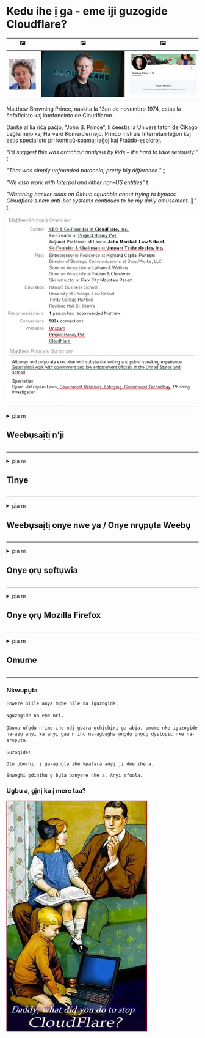 # Kedu ihe ị ga - eme iji guzogide Cloudflare?

| 🖼 | 🖼 | 🖼 |
| --- | --- | --- |
| ![](../image/matthew_prince_teen.jpg) | ![](../image/matthew_prince.jpg) | ![](../image/blockedbymatthewprince.jpg) |


Matthew Browning Prince, naskita la 13an de novembro 1974, estas la ĉefoficisto kaj kunfondinto de Cloudflaron.

Danke al lia riĉa paĉjo, "John B. Prince", li ĉeestis la Universitaton de Ĉikago Leĝlernejo kaj Harvard Komerclernejo.
Princo instruis Interretan leĝon kaj estis specialisto pri kontraŭ-spamaj leĝoj kaj Fraŭdo-esploroj.


"*I’d suggest this was armchair analysis by kids – it’s hard to take seriously.*" [t](https://www.theguardian.com/technology/2015/nov/19/cloudflare-accused-by-anonymous-helping-isis)

"*That was simply unfounded paranoia, pretty big difference.*"  [t](https://twitter.com/xxdesmus/status/992757936123359233)

"*We also work with Interpol and other non-US entities*" [t](https://twitter.com/eastdakota/status/1203028504184360960)

"*Watching hacker skids on Github squabble about trying to bypass Cloudflare's new anti-bot systems continues to be my daily amusement.* 🍿" [t](https://twitter.com/eastdakota/status/1273277839102656515)


![](../image/whoismp.jpg)

---


<details>
<summary>pịa m

## Weebụsaịtị n'ji
</summary>


- Ọ bụrụ na weebụsaịtị ị masịrị jiri Cloudflare, gwa ha ka ha ghara iji Cloudflare.
  - Iche na soshal midia dika Facebook, Reddit, Twitter ma obu Mastodon enweghi ihe di iche. [Omume dị ike karịa hashtags.](https://twitter.com/phyzonloop/status/1274132092490862594)
  - Gbalịa ịkpọtụrụ onye nwe weebụsaịtị ma ọ bụrụ na ịchọrọ ịme onwe gị bara uru.

[Cloudflare kwuru](https://github.com/Eloston/ungoogled-chromium/issues/783):
```
Anyị na-akwado gị ka ị gakwuru ndị nchịkwa maka ọrụ ma ọ bụ saịtị ndị akọwapụtara nke metụtara gị ma kesaa ahụmịhe gị.
```

[Y’oburu n’ichoghi ya, onye nwe webiti amaghi nsogbu a.](../PEOPLE.md)

![](../image/liberapay.jpg)

[Nlereanya na-aga nke ọma](https://counterpartytalk.org/t/turn-off-cloudflare-on-counterparty-co-plz/164/5).<br>
Nwere nsogbu? [Welite olu gị ugbu a.](https://github.com/maraoz/maraoz.github.io/issues/1) Ihe Nlereanya n'okpuru.

```
Naanị ị na-enyere nyocha ụlọ ọrụ na nyocha onyunyo.
http://crimeflare.eu.org
```

```
Ibe weebụ gị dị na ogige nzuzo nke CloudFlare.
http://crimeflare.eu.org
```

- Wepụta oge iji gụọ iwu nzuzo nke weebụsaịtị.
  - ma ọ bụrụ na weebụsaịtị ahụ dị n'azụ Cloudflare ma ọ bụ weebụsaịtị na-eji ọrụ jikọtara na Cloudflare.

Ọ ghaghị ịkọwa ihe "Cloudflare" bụ, ma rịọ maka ikikere ịkekọrịta data gị na Cloudflare. Emeghị nke a ga - ebute ngabiga ntụkwasị obi ma webụsaịtị ekwuru ekwesịrị izere.

[Policykpụrụ iwu nzuzo na-anabata dị ebe a](https://archive.is/bDlTz) ("Subprocessors" > "Entity Name")

```
Agụla m iwu nzuzo gị ma enweghị m ike ịchọta okwu ahụ Cloudflare.
Ajụrụ m ịkọrọ gị data ma ọ bụrụ na ị gaa n'ihu na-eri data m na Cloudflare.
http://crimeflare.eu.org
```

Nke a bụ ihe atụ nke iwu nzuzo nke na-enweghị okwu Cloudflare.
[Liberland Jobs](https://archive.is/daKIr) [privacy policy](https://docsend.com/view/feiwyte):

![](../image/cfwontobey.jpg)

Cloudflare nwere iwu nzuzo ha.
[Cloudflare hụrụ ndị mmadụ n'anya.](https://www.reddit.com/r/GamerGhazi/comments/2s64fe/be_wary_reporting_to_cloudflare/)

Nke a bụ ezigbo ihe atụ maka ụdị nbanye nke weebụsaịtị.
AFAIK, websaịtị eme nke a. Ga-atụkwasị ha obi?

```
Site na ịpị "Debanye aha XYZ", ị kwenyere na usoro ọrụ anyị na nkwupụta nzuzo anyị.
You kwenyekwara ịkekọrịta data gị na Cloudflare ma kwenye na nkwupụta nzuzo nke Cloudflare.
Ọ bụrụ na Cloudflare ihipu ozi gị ma ọ bụ na-agaghị ekwe ka ị jikọọ na sava anyị, ọ bụghị anyị kpatara ya. [*]

[ debanye aha ] [ ekwetaghị m ]
```
[*] [PEOPLE.md](../PEOPLE.md)


- Gbalịa ka ị ghara iji ọrụ ha. Cheta na Cloudflare na ele gi anya.
  - ["I'm in your TLS, sniffin' your passworz"](../image/iminurtls.jpg)

- Chọọ ọzọ na ebe nrụọrụ weebụ. E nwere uzo ozo na ohere maka ịntanetị!

- Kwenye ndị enyi gị ka ha jiri Tor kwa ụbọchị.
  - Enweghị aha kwesịrị ịbụ ọkọlọtọ nke ịntanetị na-emeghe!
  - [Mara na Tor anaghị amasị ọrụ a.](../HISTORY.md)

</details>

------

<details>
<summary>pịa m

## Tinye
</summary>

- Ọ bụrụ na ihe nchọgharị gị bụ Firefox, Tor Browser, ma ọ bụ Ungoogled Chromium na-eji otu n'ime mgbakwunye ndị a n'okpuru.
  - Ọ bụrụ n’ịchọrọ igbakwunye mgbakwunye ọhụrụ ndị ọzọ jụọ maka ya na mbụ.


| Aha | Mmepụta | Nkwado | Nwere ike Gbochie | Nwere ike Gwa | Chrome |
| -------- | -------- | -------- | -------- | -------- | -------- |
| [Bloku Cloudflaron MITM-Atakon](../subfiles/addon/bcma.md) | #Addon | [ ? ](http://crimeflare.eu.org/) | **Eeh**     | **Eeh**     |  **Eeh** |
| [Ĉu ligoj estas vundeblaj al MITM-atako?](../subfiles/addon/ismm.md) | #Addon | [ ? ](http://crimeflare.eu.org/) | Mba     | **Eeh**     |  **Eeh** |
| [Ĉu ĉi tiuj ligoj blokos Tor-uzanton?](../subfiles/addon/isat.md) | #Addon | [ ? ](http://crimeflare.eu.org/) | Mba     | **Eeh**     |  **Eeh** |
| [Block Cloudflare MITM Attack](https://trac.torproject.org/projects/tor/attachment/ticket/24351/block_cloudflare_mitm_attack-1.0.14.1-an%2Bfx.xpi)<br>[**DELETED BY TOR PROJECT**](../HISTORY.md) | nullius | [ ? ](../tool/block_cloudflare_mitm_fx), [Link](http://crimeflare.eu.org/) | **Eeh**     | **Eeh**     |  Mba |
| [TPRB](http://sw.nnpaefp7pkadbxxkhz2agtbv2a4g5sgo2fbmv3i7czaua354334uqqad.onion/) | Sw | [ ? ](http://sw.nnpaefp7pkadbxxkhz2agtbv2a4g5sgo2fbmv3i7czaua354334uqqad.onion/) | **Eeh**     | **Eeh**     |  Mba |
| [Detect Cloudflare](https://addons.mozilla.org/en-US/firefox/addon/detect-cloudflare/) | Frank Otto | [ ? ](https://github.com/traktofon/cf-detect) | Mba     | **Eeh**     |  Mba |
| [True Sight](https://addons.mozilla.org/en-US/firefox/addon/detect-cloudflare-plus/) | claustromaniac | [ ? ](https://github.com/claustromaniac/detect-cloudflare-plus) | Mba     | **Eeh**     |  Mba |
| [Which Cloudflare datacenter am I visiting?](https://addons.mozilla.org/en-US/firefox/addon/cf-pop/) | 依云 | [ ? ](https://github.com/lilydjwg/cf-pop) | Mba     | **Eeh**     |  Mba |
| [My Privacy DNS - Link Details](https://mypdns.org/infrastructure/mypdns-reporter/-/blob/master/client/addon.md#mypdns-link-details) | My Privacy DNS | [ ? ](https://mypdns.org/MypDNS/support/-/issues) | Ingen     | **Ja**     |  Ingen |


- "Decentraleyes" nwere ike ịkwụsị njikọ na "CDNJS (Cloudflare)".
  - Ọ na - egbochi ọtụtụ arịrịọ iru na netwọkụ, ma na - eje ozi faịlụ mpaghara iji mee ka saịtị ghara imebi.
  - Mmepụta zaghachi: "[very concerning indeed](https://github.com/Synzvato/decentraleyes/issues/236#issuecomment-352049501)", "[widespread usage severely centralizes the web](https://github.com/Synzvato/decentraleyes/issues/251#issuecomment-366752049)"

- [I nwekwara ike wepu ma ọ bụ tụkwasị obi akwụkwọ Cloudflare na Asambodo Asambodo gị (Ca).](https://www.ssl.com/how-to/remove-root-certificate-firefox/)

</details>

------

<details>
<summary>pịa m

## Weebụsaịtị onye nwe ya / Onye nrụpụta Weebụ
</summary>


![](../image/word_cloudflarefree.jpg)

- Ejila Cloudflare ngwọta, Oge.
  - Can nwere ike ime karịa nke ahụ, nri? [Nke a bụ otu esi ewepu ndebanye aha Cloudflare, atụmatụ, ngalaba, ma ọ bụ akaụntụ.](https://support.cloudflare.com/hc/en-us/articles/200167776-Removing-subscriptions-plans-domains-or-accounts)

| 🖼 | 🖼 |
| --- | --- |
| ![](../image/htmlalertcloudflare.jpg) | ![](../image/htmlalertcloudflare2.jpg) |

- Chọrọ ndị ahịa ọzọ? Know maara ihe ị ga-eme. Ndumodu bụ "n'elu akara".
  - [Ndewo, ị dere "Anyị ji nzuzo gị kpọrọ ihe" mana enwetara m "Error 403 Forbidden Anonymous Proxy Not Allowed".](https://it.slashdot.org/story/19/02/19/0033255/stop-saying-we-take-your-privacy-and-security-seriously) Gini mere eji egbochi Tor Ma obu VPN? Kedu ihe kpatara ị na - egbochi ozi ịntanetị nwa oge?

![](../image/anonexist.jpg)

- Iji Cloudflare mee ihe ga - abawanye ohere. Ndị ọbịa enweghị ike ịnweta weebụsaịtị gị ma ọ bụrụ na ihe nkesa gị dị ala ma ọ bụ Cloudflare dị ala.
  - [Really chere n'ezie na Cloudflare agaghị agbadata?](https://www.ibtimes.com/cloudflare-down-not-working-sites-producing-504-gateway-timeout-errors-2618008) [Another](https://twitter.com/Jedduff/status/1097875615997399040) [sample](https://twitter.com/search?f=tweets&vertical=default&q=Cloudflare%20is%20having%20problems). [Need more](../PEOPLE.md)?

![](../image/cloudflareinternalerror.jpg)

- Iji Cloudflare zighachi “ọrụ API” gị, “ihe nkesa ngwanrọ ngwanrọ” ma ọ bụ “ndepụta RSS” ga-emerụ ndị ahịa gị nsogbu. Onye ahịa akpọrọ gị wee sị "Enweghị m ike iji API gị ọzọ", na ị maghị ihe na-eme. Igwe ojii nwere ike ịgbachi nkịtị na-egbochi gị ahịa. Ì chere na ọ dị mma?
  - Enwere ọtụtụ ndị na-agụ RSS na ndị na-agụ RSS ọrụ ntanetị. Kedu ihe kpatara ị ji ebipụta ndepụta RSS ma ọ bụrụ na ị naghị ekwe ka ndị mmadụ denye aha ha?

![](../image/rssfeedovercf.jpg)

- Need chọrọ akwụkwọ HTTPS? Jiri "Ka anyị zoo" ma ọ bụ naanị zụta ya n'aka ụlọ ọrụ CA.

- Need chọrọ sava DNS? Enweghị ike ịtọ ntọala sava gị? Kedu maka ha: [Hurricane Electric Free DNS](https://dns.he.net/), [Dyn.com](https://dyn.com/dns/), [1984 Hosting](https://www.1984hosting.com/), [Afraid.Org (Admin hichapụ akaụntụ gị ma ọ bụrụ na ị na-eji TOR)](https://freedns.afraid.org/)
  - [Alternativoj al DNS](../subfiles/alternative/domaindns.md)

- Na-achọ ọrụ nnabata? Nwere naanị? Kedu maka ha: [Onion Service](http://vww6ybal4bd7szmgncyruucpgfkqahzddi37ktceo3ah7ngmcopnpyyd.onion/en/security/network-security/tor/onionservices-best-practices), [Free Web Hosting Area](https://freewha.com/), [Autistici/Inventati Web Site Hosting](https://www.autinv5q6en4gpf4.onion/services/website), [Github Pages](https://pages.github.com/), [Surge](https://surge.sh/)
  - [Ndị ọzọ na Cloudflare](../subfiles/alternative/cloudflare.md)

- Are na-eji "cloudflare-ipfs.com"? [Ma Cloudflare IPFS adịghị mma?](../PEOPLE.md)

- Wụnye Firewall Web ngwa dịka OWASP na Fail2Ban na sava gị ma hazie ya nke ọma.
  - Ckinggbachi Tor abụghị ihe ngwọta. Enyela ntaramahụhụ ọ bụla maka obere ndị ọrụ ọjọọ.

- Nyegharịa ma ọ bụ gbochie ndị ọrụ "Cloudflare Warp" ịnweta saịtị gị. Ma kwuo ihe kpatara ya ma ọ bụrụ na ị nwere ike.

> IP ndepụta: "[Igwe ojii ugbu a nke Cloudflare](cloudflare_inc/)"

> A: Naanị gbochie ha

```
server {
...
deny 173.245.48.0/20;
deny 103.21.244.0/22;
deny 103.22.200.0/22;
deny 103.31.4.0/22;
deny 141.101.64.0/18;
deny 108.162.192.0/18;
deny 190.93.240.0/20;
deny 188.114.96.0/20;
deny 197.234.240.0/22;
deny 198.41.128.0/17;
deny 162.158.0.0/15;
deny 104.16.0.0/12;
deny 172.64.0.0/13;
deny 131.0.72.0/22;
deny 2400:cb00::/32;
deny 2606:4700::/32;
deny 2803:f800::/32;
deny 2405:b500::/32;
deny 2405:8100::/32;
deny 2a06:98c0::/29;
deny 2c0f:f248::/32;
...
}
```

> B: Nyegharịa na peeji nke ịdọ aka na ntị

```
http {
...
geo $iscf {
default 0;
173.245.48.0/20 1;
103.21.244.0/22 1;
103.22.200.0/22 1;
103.31.4.0/22 1;
141.101.64.0/18 1;
108.162.192.0/18 1;
190.93.240.0/20 1;
188.114.96.0/20 1;
197.234.240.0/22 1;
198.41.128.0/17 1;
162.158.0.0/15 1;
104.16.0.0/12 1;
172.64.0.0/13 1;
131.0.72.0/22 1;
2400:cb00::/32 1;
2606:4700::/32 1;
2803:f800::/32 1;
2405:b500::/32 1;
2405:8100::/32 1;
2a06:98c0::/29 1;
2c0f:f248::/32 1;
}
...
}

server {
...
if ($iscf) {rewrite ^ https://example.com/cfwsorry.php;}
...
}

<?php
header('HTTP/1.1 406 Not Acceptable');
echo <<<CLOUDFLARED
Thank you for visiting ourwebsite.com!<br />
We are sorry, but we can't serve you because your connection is being intercepted by Cloudflare.<br />
Please read http://crimeflare.eu.org for more information.<br />
CLOUDFLARED;
die();
```

- Tọọ Tor Onion Service ma ọ bụ I2P tinye ma ọ bụrụ na ị kwenye na nnwere onwe ma nabata ndị ọrụ na-enweghị aha.

- Jụọ maka ndụmọdụ site na ndị ọrụ webụsaịtị Clearnet / Tor abụọ ọzọ ma nwee ndị enyi na-amaghị aha!

</details>

------

<details>
<summary>pịa m

## Onye ọrụ sọftụwia
</summary>


- Mkparịta ụka na-eji CloudFlare. Nhọrọ ndị ọzọ? Anyị na-akwado [**Briar** (Android)](https://f-droid.org/en/packages/org.briarproject.briar.android/), [Ricochet (PC)](https://ricochet.im/), [Tox + Tor (Android/PC)](https://tox.chat/download.html)
  - Briar gụnyere Tor daemon ka ị ghara itinye Orbot.
  - Ndị mmepe Qwtch, Mepee Nzuzo, ehichapụ oru ngo_cloudflare na ọrụ git ha na-enweghị ọkwa.

- Ọ bụrụ na ị na-eji Debian GNU / Linux, ma ọ bụ ihe ọ bụla emepụta, denye aha: [bug #831835](https://bugs.debian.org/cgi-bin/bugreport.cgi?bug=831835). Ma ọ bụrụ na ị nwere ike, nyere aka chọpụta ihe mgbochi ahụ, ma nyere onye na-elekọta ya aka iru nkwubi okwu ziri ezi banyere ma a ga-anabata ya.

- Na-akwado ihe nchọgharị ndị a mgbe niile.

| Aha | Mmepụta | Nkwado | Kwuo |
| -------- | -------- | -------- | -------- |
| [Ungoogled-Chromium](https://ungoogled-software.github.io/ungoogled-chromium-binaries/) | Eloston | [ ? ](https://github.com/Eloston/ungoogled-chromium) | PC (Win, Mac, Linux)  _!Tor_ |
| [Bromite](https://www.bromite.org/fdroid) | Bromite | [ ? ](https://github.com/bromite/bromite/issues) | Android  _!Tor_ |
| [Tor Browser](https://www.torproject.org/download/) | Tor Project | [ ? ](https://support.torproject.org/) | PC (Win, Mac, Linux)  _Tor_|
| [Tor Browser Android](https://www.torproject.org/download/) | Tor Project | [ ? ](https://support.torproject.org/) | Android  _Tor_|
| [Onion Browser](https://itunes.apple.com/us/app/onion-browser/id519296448?mt=8) | Mike Tigas | [ ? ](https://github.com/OnionBrowser/OnionBrowser/issues) | Apple iOS  _Tor_|
| [GNU/Icecat](https://www.gnu.org/software/gnuzilla/) | GNU | [ ? ](https://www.gnu.org/software/gnuzilla/) | PC (Linux) |
| [IceCatMobile](https://f-droid.org/en/packages/org.gnu.icecat/) | GNU | [ ? ](https://lists.gnu.org/mailman/listinfo/bug-gnuzilla) | Android |
| [Iridium Browser](https://iridiumbrowser.de/about/) | Iridium | [ ? ](https://github.com/iridium-browser/iridium-browser/) | PC (Win, Mac, Linux, OpenBSD) |


Ihe nzuzo sọftụwia ndị ọzọ ezughị oke. Nke a apụtaghị na ihe nchọgharị Tor "zuru oke".
Enweghị 100% echekwa ma ọ bụ 100% nzuzo na ịntanetị na teknụzụ.

- Achọghi iji Tor? Nwere ike iji ihe nchọgharị ọ bụla na Tor daemon.
  - [Rịba ama na ọrụ Tor adịghị amasị nke a.](https://support.torproject.org/tbb/tbb-9/) Jiri Tor Browser ma ọ bụrụ na ị ga-enwe ike ịme ya.
- [Etu esi eji Chromium eme ihe na Tor](../subfiles/chromium_tor.md)


Ka anyị kwuo maka ihe nzuzo nzuzo ndị ọzọ.

- [Ọ bụrụ na ịchọrọ iji Firefox, họrọ "Firefox ESR".](https://www.mozilla.org/en-US/firefox/organizations/)
  - [Firefox - Spyware Watchdog](https://spyware.neocities.org/articles/firefox.html)
  - [Firefox jụrụ okwu efu, machibido okwu efu](https://web.archive.org/web/20200423010026/https://reclaimthenet.org/firefox-rejects-free-speech-bans-free-speech-commenting-plugin-dissenter-from-its-extensions-gallery/)
  - ["Ihe ngosi 100+. Ọ dị ka ị rịọ ụlọ ọrụ ngwanrọ ka ha rapara ... ngwanrọ dị oke ụbọchị ndị a."](https://old.reddit.com/r/firefox/comments/gutdiw/weve_got_work_to_do_the_mozilla_blog/fslbbb6/)
  - [Ehee, gịnị kpatara Firefox ji egosi m nkwado njikọ nọ na URL m?](https://www.reddit.com/r/firefox/comments/jybx2w/uh_why_is_firefox_showing_me_sponsored_links_in/)
  - [Mozilla - Ekwensu gụnyere mmadụ](https://digdeeper.neocities.org/ghost/mozilla.html)

- [Cheta, Mozilla na-eji ọrụ Cloudflare.](https://www.robtex.com/dns-lookup/www.mozilla.org) [Ha na-ejikwa ọrụ DNS Cloudflare na ngwaahịa ha.](https://www.theregister.co.uk/2018/03/21/mozilla_testing_dns_encryption/)

- [Mba Mozilla jụrụ tiketi a.](https://bugzilla.mozilla.org/show_bug.cgi?id=1426618)

- [Firefox Focus bụ egwuregwu.](https://github.com/mozilla-mobile/focus-android/issues/1743) [Ha kwere nkwa na ha ga-agbanyụ telemetry mana ha gbanwere ya.](https://github.com/mozilla-mobile/focus-android/issues/4210)

- [PaleMoon / Basilisk Onye Mmepụta hụrụ Cloudflare.](https://github.com/mozilla-mobile/focus-android/issues/1743#issuecomment-345993097)
  - [Pale Moon's Archive Server hacked ma gbasaa malware maka ọnwa iri na asatọ](https://www.reddit.com/r/privacytoolsIO/comments/cc808y/pale_moons_archive_server_hacked_and_spread/)
  - Ọ kpọkwara ndị ọrụ Tor asị - "[Hapụ ya ka ọ bụrụ onye iro megide Tor. Echere m na ọtụtụ saịtị kwesịrị iwe iwe megide Tor na-atụle oke ihe mmejọ ya.](https://github.com/yacy/yacy_search_server/issues/314#issuecomment-565932097)"

- [Waterfox nwere ezigbo nsogbu "ekwentị n'ụlọ"](https://spyware.neocities.org/articles/waterfox.html)

- [Google Chrome bụ spyware.](https://www.gnu.org/proprietary/malware-google.en.html)
  - [Google profaịlụ ọrụ gị.](https://spyware.neocities.org/articles/chrome.html)

- [SRWare Iron na-eme ọtụtụ ekwentị n'ụlọ njikọ.](https://spyware.neocities.org/articles/iron.html) Ọ na-ejikọkwa ngalaba google.

- [Nwere obi ike Nchọgharị whitelist Facebook / Twitter trackers.](https://www.bleepingcomputer.com/news/security/facebook-twitter-trackers-whitelisted-by-brave-browser/)
  - [Lee ihe ndi ozo.](https://spyware.neocities.org/articles/brave.html)
  - [binance Mgbakwunye ID](https://twitter.com/cryptonator1337/status/1269594587716374528)

- [Microsoft Edge na-ekwe ka Facebook na-agba ọsọ koodu Flash n’azụ ndị ọrụ.](https://www.zdnet.com/article/microsoft-edge-lets-facebook-run-flash-code-behind-users-backs/)

- [Vivaldi anaghị asọpụrụ nzuzo gị.](https://spyware.neocities.org/articles/vivaldi.html)

- [Opera spyware ọkwa: Oke elu](https://spyware.neocities.org/articles/opera.html)

- Apple iOS: [Ikwesighi iji iOS ma obu ihe, karia n'ihi na obu malware.](https://www.gnu.org/proprietary/malware-apple.html)

Ya mere, anyị nwere ike ikwu n'elu table naanị. Ọ dịghị ihe ọzọ.

</details>

------

<details>
<summary>pịa m

## Onye ọrụ Mozilla Firefox
</summary>


- "Firefox Nightly" ga - ezipu ndepu ozi na sava Mozilla na - enweghị usoro ọpụpụ.
  - [Sava Mozilla na-agbanye Cloudflare](https://www.digwebinterface.com/?hostnames=www.mozilla.org%0D%0Amozilla.cloudflare-dns.com&type=&ns=resolver&useresolver=8.8.4.4&nameservers=)

- Enwere ike igbochi Firefox iji jikọọ na sava Mozilla.
  - [Ntuziaka usoro-ndebiri nke Mozilla](https://github.com/mozilla/policy-templates/blob/master/README.md)
  - Buru n'uche aghụghọ a nwere ike ịkwụsị ịrụ ọrụ na nsụgharị ọzọ n'ihi na Mozilla na-enwe mmasị ịtọ onwe ya ọcha.
  - Jiri firewall na DNS filter iji gbochie ha kpamkpam.

"`/distribution/policies.json`"

>     "WebsiteFilter": {
> 		"Block": [
> 		"*://*.mozilla.com/*",
> 		"*://*.mozilla.net/*",
> 		"*://*.mozilla.org/*",
> 		"*://webcompat.com/*",
> 		"*://*.firefox.com/*",
> 		"*://*.thunderbird.net/*",
> 		"*://*.cloudflare.com/*"
> 		]
>     },


- ~~Kpesa ahụhụ na mozilla's tracker, na-agwa ha ka ha ghara iji Cloudflare.~~ Enwere akụkọ ahụhụ na bugzilla. Ọtụtụ mmadụ zipụrụ nchegbu ha, agbanyeghị ọ bụ onye nchịkwa ahụ zoro ahụhụ ahụ na 2018.

- Nwere ike iwepu DoH na Firefox.
  - [Gbanwee ndabara DNS na-eweta nke firefox](../subfiles/change-firefox-dns.md)

![](../image/firefoxdns.jpg)

- [Ọ bụrụ na ịchọrọ iji ndị na-abụghị ISP DNS, tụlee iji ọrụ OpenNIC Tier2 DNS ma ọ bụ nke ọ bụla na-abụghị Cloudflare DNS ọrụ.](https://wiki.opennic.org/start)
![](../image/opennic.jpg)
  - Gbochie Cloudflare na DNS. [Crimeflare DNS](../subfiles/service/publicdns.md)

- You nwere ike iji Tor dị ka mkpebi DNS. [Ọ bụrụ na ị bụghị ọkachamara Tor, jụọ ajụjụ ebe a.](https://tor.stackexchange.com/)

> **Kedu?**
> 1. Download Tor ma wụnye ya na kọmputa gị.
> 2. Tinye ahịrị a na faịlụ "torrc".
> DNSPort 127.0.0.1:53
> 3. Malitegharịa Tor.
> 4. Tọọ sava DNS nke kọmputa gị ka "127.0.0.1".

</details>

------

<details>
<summary>pịa m

## Omume
</summary>


- Gwa ndị ọzọ nọ gị gburugburu gbasara ihe egwu dị na Cloudflare.

- [Nyere aka melite ebe nchekwa a.](http://crimeflare.eu.org)
  - Ma ndepụta, arụmụka megide ya na nkọwa.

- [Akwụkwọ ma mee ka ọha na eze mara ebe ihe na-ezighị ezi na Cloudflare (yana ụlọ ọrụ ndị yiri ya), na-ejide n'aka ịkọwa nchekwa a mgbe ị mere ya](http://crimeflare.eu.org) :)

- Mee ka ọtụtụ ndị mmadụ na-eji Tor na ndabara ka ha nwee ike ịnweta weebụ site n'akụkụ nke ụwa dị iche iche.

- Bido otu dị iche iche, na soshal midia na ebe nchekwa anụ, raara nye ịtọhapụ ụwa na Cloudflare.

- N'ebe o kwesiri, jikọta ndị otu a na ebe nchekwa a - nke a nwere ike ịbụ ebe maka ịhazi ọrụ ọnụ dịka otu.

- [Bido igwe onu ahia nke puru inye ulo oru ndi ozo na Cloudflare.](../subfiles/alternative/cloudflare.md)

- Mee ka anyi mata uzo ozo o bula iji nyere aka n’iru inye otutu nchekwa n’iru Cloudflare.

- Ọ bụrụ na ị bụ onye ahịa Cloudflare, tọọ ntọala nzuzo gị, chere ka ha mebie ha.
  - [Wee weta ha n'okpuru ebubo mgbochi spam / nzuzo.](https://twitter.com/thexpaw/status/1108424723233419264)

- Ọ bụrụ na ị nọ na United States of America na webụsaịtị ahụ a na-ekwu maka ya bụ ụlọ akụ ma ọ bụ onye na-akwụ ụgwọ ego, gbalịa iweta nrụgide iwu n'okpuru Iwu Gramm – Leach – Bliley, ma ọ bụ ndị America nwere ikike nkwarụ ma kọghachikwute anyị otu ị rutere .

- Ọ bụrụ na weebụsaịtị bụ saịtị gọọmentị, gbalịa iweta nrụgide iwu n'okpuru Ndezigharị 1st nke Iwu US.

- Ọ bụrụ na ị bụ nwa amaala EU, kpọtụrụ weebụsaịtị iji zipu ozi nkeonwe gị n'okpuru Iwu General General Protection Protection. Ọ bụrụ na ha ajụ inye gị ozi gị, nke ahụ bụ imebi iwu.

- Maka ụlọ ọrụ ndị na-ekwu na ha na-enye ọrụ na weebụsaịtị ha, gbalịa ịkọwa ha dị ka "mgbasa ozi ụgha" nye ndị otu na-echebe ndị ahịa na BBB. A na-eji ntanetị Cloudflare na-arụ ọrụ na sava Cloudflare.

- [ITU na-atụ aro na US na Cloudflare na-amalite ịmalite nnukwu nke na enwere ike ịdakwasị iwu mkpuchi ntụkwasị obi n'ahụ ha.](https://www.itu.int/en/ITU-T/Workshops-and-Seminars/20181218/Documents/Geoff_Huston_Presentation.pdf)

- O doro anya na ụdị GNU GPL 4 nwere ike ịgụnye ndokwa megide ịchekwa koodu isi n'azụ ụdị ọrụ a, na-achọ ihe niile GPLv4 na mmemme emesịa ma ọ dịkarịa ala enwere ike ịnweta koodu isi site na usoro na-adịghị akpa ókè na ndị ọrụ Tor.

- [Se vi uzas Mastodon bonvolu sekvi la konton Mitigator](../subfiles/service/altlink.md).

</details>

------

### Nkwupụta

```
Enwere olile anya mgbe nile na iguzogide.

Nguzogide na-eme nri.

Ọbụna ụfọdụ n'ime ihe ndị gbara ọchịchịrị ga-abịa, omume nke iguzogide na-azụ anyị ka anyị gaa n'ihu na-agbagha ọnọdụ ọnọdụ dystopic nke na-arụpụta.

Guzogide!
```

```
Otu ụbọchị, ị ga-aghọta ihe kpatara anyị ji dee ihe a.
```

```
Enweghị ọdịnihu ọ bụla banyere nke a. Anyị efuola.
```

### Ugbu a, gịnị ka ị mere taa?


![](../image/stopcf.jpg)
